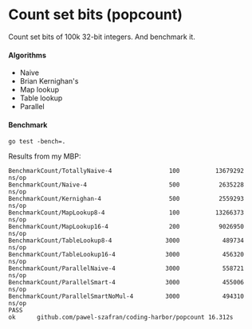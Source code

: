 # Count set bits (popcount)

Count set bits of 100k 32-bit integers. And benchmark it.

#### Algorithms

- Naive
- Brian Kernighan's
- Map lookup
- Table lookup
- Parallel

#### Benchmark

```
go test -bench=.
```

Results from my MBP:

```
BenchmarkCount/TotallyNaive-4                100          13679292 ns/op
BenchmarkCount/Naive-4                       500           2635228 ns/op
BenchmarkCount/Kernighan-4                   500           2559293 ns/op
BenchmarkCount/MapLookup8-4                  100          13266373 ns/op
BenchmarkCount/MapLookup16-4                 200           9026950 ns/op
BenchmarkCount/TableLookup8-4               3000            489734 ns/op
BenchmarkCount/TableLookup16-4              3000            456320 ns/op
BenchmarkCount/ParallelNaive-4              3000            558721 ns/op
BenchmarkCount/ParallelSmart-4              3000            455006 ns/op
BenchmarkCount/ParallelSmartNoMul-4         3000            494310 ns/op
PASS
ok      github.com/pawel-szafran/coding-harbor/popcount 16.312s
```
